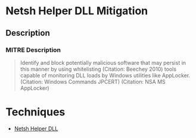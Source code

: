 
# Netsh Helper DLL Mitigation

## Description

### MITRE Description

> Identify and block potentially malicious software that may persist in this manner by using whitelisting (Citation: Beechey 2010) tools capable of monitoring DLL loads by Windows utilities like AppLocker. (Citation: Windows Commands JPCERT) (Citation: NSA MS AppLocker)


# Techniques


* [Netsh Helper DLL](../techniques/Netsh-Helper-DLL.md)


